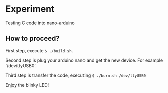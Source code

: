 # Experiment

Testing C code into nano-arduino

## How to proceed?

First step, execute `$ ./build.sh`.

Second step is plug your arduino nano and get the new device.
For example '/dev/ttyUSB0'.

Third step is transfer the code, executing `$ ./burn.sh /dev/ttyUSB0`

Enjoy the blinky LED!
